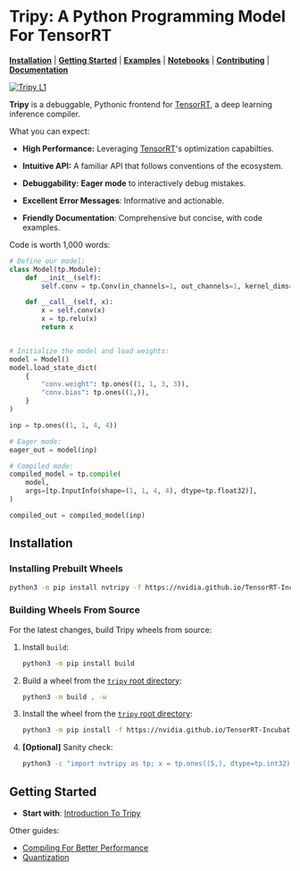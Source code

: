 
# Tripy: A Python Programming Model For TensorRT

[**Installation**](#installation)
| [**Getting Started**](#getting-started)
| [**Examples**](https://github.com/NVIDIA/TensorRT-Incubator/tree/main/tripy/examples)
| [**Notebooks**](https://github.com/NVIDIA/TensorRT-Incubator/tree/main/tripy/notebooks)
| [**Contributing**](https://github.com/NVIDIA/TensorRT-Incubator/blob/main/tripy/CONTRIBUTING.md)
| [**Documentation**](https://nvidia.github.io/TensorRT-Incubator/)

<!-- Tripy: DOC: OMIT Start -->
[![Tripy L1](https://github.com/NVIDIA/TensorRT-Incubator/actions/workflows/tripy-l1.yml/badge.svg)](https://github.com/NVIDIA/TensorRT-Incubator/actions/workflows/tripy-l1.yml)
<!-- Tripy: DOC: OMIT End -->

**Tripy** is a debuggable, Pythonic frontend for [TensorRT](https://developer.nvidia.com/tensorrt),
a deep learning inference compiler.

What you can expect:

- **High Performance:** Leveraging [TensorRT](https://developer.nvidia.com/tensorrt)'s optimization capabilties.

- **Intuitive API:** A familiar API that follows conventions of the ecosystem.

- **Debuggability:** **Eager mode** to interactively debug mistakes.

- **Excellent Error Messages**: Informative and actionable.

- **Friendly Documentation**: Comprehensive but concise, with code examples.

Code is worth 1,000 words:

<!-- Tripy: DOC: NO_PRINT_LOCALS Start -->
```py
# Define our model:
class Model(tp.Module):
    def __init__(self):
        self.conv = tp.Conv(in_channels=1, out_channels=1, kernel_dims=[3, 3])

    def __call__(self, x):
        x = self.conv(x)
        x = tp.relu(x)
        return x


# Initialize the model and load weights:
model = Model()
model.load_state_dict(
    {
        "conv.weight": tp.ones((1, 1, 3, 3)),
        "conv.bias": tp.ones((1,)),
    }
)

inp = tp.ones((1, 1, 4, 4))

# Eager mode:
eager_out = model(inp)

# Compiled mode:
compiled_model = tp.compile(
    model,
    args=[tp.InputInfo(shape=(1, 1, 4, 4), dtype=tp.float32)],
)

compiled_out = compiled_model(inp)
```
<!-- Tripy: DOC: NO_PRINT_LOCALS End -->


## Installation

<!-- Tripy: DOC: OMIT Start -->
### Installing Prebuilt Wheels
<!-- Tripy: DOC: OMIT End -->

```bash
python3 -m pip install nvtripy -f https://nvidia.github.io/TensorRT-Incubator/packages.html
```

<!-- Tripy: DOC: OMIT Start -->
### Building Wheels From Source

For the latest changes, build Tripy wheels from source:

1. Install `build`:

    ```bash
    python3 -m pip install build
    ```

2. Build a wheel from the [`tripy` root directory](.):

    ```bash
    python3 -m build . -w
    ```

3. Install the wheel from the [`tripy` root directory](.):

    ```bash
    python3 -m pip install -f https://nvidia.github.io/TensorRT-Incubator/packages.html dist/nvtripy-*.whl
    ```

4. **[Optional]** Sanity check:

    ```bash
    python3 -c "import nvtripy as tp; x = tp.ones((5,), dtype=tp.int32); assert x.tolist() == [1] * 5"
    ```
<!-- Tripy: DOC: OMIT End -->


## Getting Started

- **Start with**:
    [Introduction To Tripy](https://nvidia.github.io/TensorRT-Incubator/pre0_user_guides/00-introduction-to-tripy.html)

Other guides:

- [Compiling For Better Performance](https://nvidia.github.io/TensorRT-Incubator/pre0_user_guides/02-compiler.html)
- [Quantization](https://nvidia.github.io/TensorRT-Incubator/pre0_user_guides/01-quantization.html)
